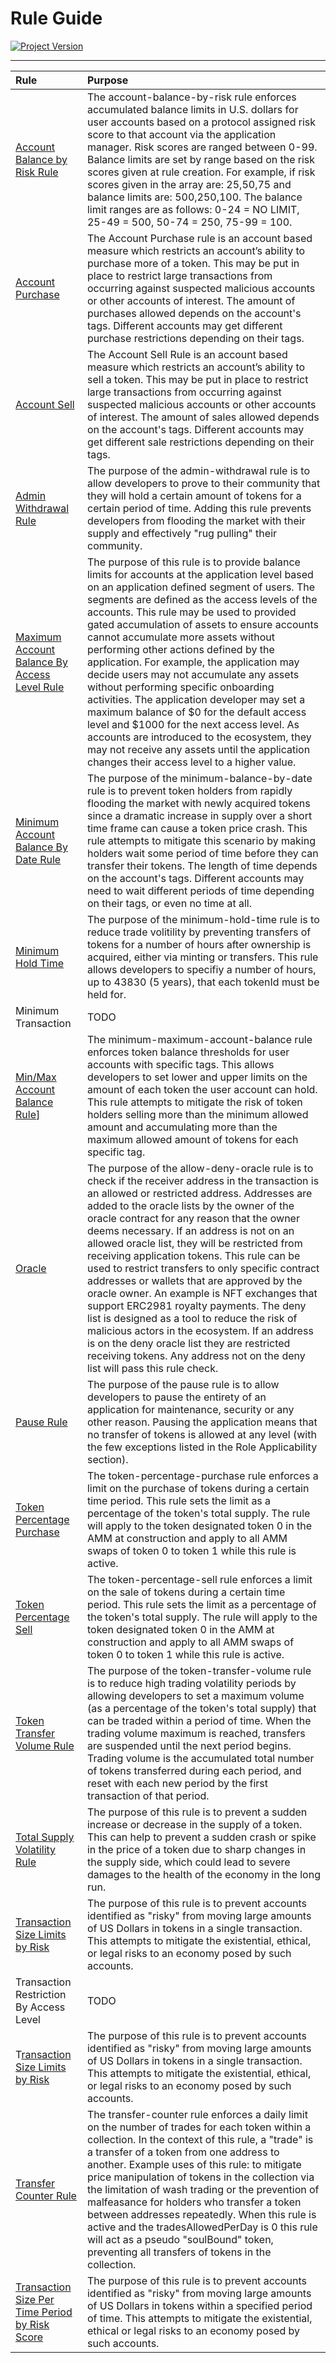 # Rule Guide
[![Project Version][version-image]][version-url]

---

| Rule | Purpose |
|:-|:-| 
| [Account Balance by Risk Rule](./ACCOUNT-BALANCE-BY-RISK.md) | The account-balance-by-risk rule enforces accumulated balance limits in U.S. dollars for user accounts based on a protocol assigned risk score to that account via the application manager. Risk scores are ranged between 0-99. Balance limits are set by range based on the risk scores given at rule creation. For example, if risk scores given in the array are: 25,50,75 and balance limits are: 500,250,100. The balance limit ranges are as follows: 0-24 = NO LIMIT, 25-49 = 500, 50-74 = 250, 75-99 = 100. |  
| [Account Purchase](./ACCOUNT-PURCHASE-RULE.md) | The Account Purchase rule is an account based measure which restricts an account’s ability to purchase more of a token. This may be put in place to restrict large transactions from occurring against suspected malicious accounts or other accounts of interest. The amount of purchases allowed depends on the account's tags. Different accounts may get different purchase restrictions depending on their tags. |
| [Account Sell](./ACCOUNT-SELL-RULE.md) | The Account Sell Rule is an account based measure which restricts an account’s ability to sell a token. This may be put in place to restrict large transactions from occurring against suspected malicious accounts or other accounts of interest. The amount of sales allowed depends on the account's tags. Different accounts may get different sale restrictions depending on their tags. |
| [Admin Withdrawal Rule](./ADMIN-WITHDRAWAL-RULE.md) | The purpose of the admin-withdrawal rule is to allow developers to prove to their community that they will hold a certain amount of tokens for a certain period of time. Adding this rule prevents developers from flooding the market with their supply and effectively "rug pulling" their community. |
| [Maximum Account Balance By Access Level Rule](./MAX-BALANCE-BY-ACCESS-LEVEL.md) | The purpose of this rule is to provide balance limits for accounts at the application level based on an application defined segment of users. The segments are defined as the access levels of the accounts. This rule may be used to provided gated accumulation of assets to ensure accounts cannot accumulate more assets without performing other actions defined by the application. For example, the application may decide users may not accumulate any assets without performing specific onboarding activities. The application developer may set a maximum balance of $0 for the default access level and $1000 for the next access level. As accounts are introduced to the ecosystem, they may not receive any assets until the application changes their access level to a higher value. |
| [Minimum Account Balance By Date Rule](./MINIMUM-ACCOUNT-BALANCE-BY-DATE.md) | The purpose of the minimum-balance-by-date rule is to prevent token holders from rapidly flooding the market with newly acquired tokens since a dramatic increase in supply over a short time frame can cause a token price crash. This rule attempts to mitigate this scenario by making holders wait some period of time before they can transfer their tokens. The length of time depends on the account's tags. Different accounts may need to wait different periods of time depending on their tags, or even no time at all. |
| [Minimum Hold Time](./MINIMUM-HOLD-TIME.md) | The purpose of the minimum-hold-time rule is to reduce trade volitility by preventing transfers of tokens for a number of hours after ownership is acquired, either via minting or transfers. This rule allows developers to specifiy a number of hours, up to 43830 (5 years), that each tokenId must be held for. |
| Minimum Transaction| TODO |
| [Min/Max Account Balance Rule](./MIN-MAX-ACCOUNT-BALANCE.md)] | The minimum-maximum-account-balance rule enforces token balance thresholds for user accounts with specific tags. This allows developers to set lower and upper limits on the amount of each token the user account can hold. This rule attempts to mitigate the risk of token holders selling more than the minimum allowed amount and accumulating more than the maximum allowed amount of tokens for each specific tag. |
| [Oracle](./ALLOW-DENY-ORACLE.md) | The purpose of the allow-deny-oracle rule is to check if the receiver address in the transaction is an allowed or restricted address. Addresses are added to the oracle lists by the owner of the oracle contract for any reason that the owner deems necessary. If an address is not on an allowed oracle list, they will be restricted from receiving application tokens. This rule can be used to restrict transfers to only specific contract addresses or wallets that are approved by the oracle owner. An example is NFT exchanges that support ERC2981 royalty payments. The deny list is designed as a tool to reduce the risk of malicious actors in the ecosystem. If an address is on the deny oracle list they are restricted receiving tokens. Any address not on the deny list will pass this rule check. |
| [Pause Rule](./PAUSE-RULE.md) | The purpose of the pause rule is to allow developers to pause the entirety of an application for maintenance, security or any other reason. Pausing the application means that no transfer of tokens is allowed at any level (with the few exceptions listed in the Role Applicability section).  |
| [Token Percentage Purchase](./TOKEN-PERCENTAGE-PURCHASE.md) | The token-percentage-purchase rule enforces a limit on the purchase of tokens during a certain time period. This rule sets the limit as a percentage of the token's total supply. The rule will apply to the token designated token 0 in the AMM at construction and apply to all AMM swaps of token 0 to token 1 while this rule is active.  |
| [Token Percentage Sell](./TOKEN-PERCENTAGE-SELL.md) | The token-percentage-sell rule enforces a limit on the sale of tokens during a certain time period. This rule sets the limit as a percentage of the token's total supply. The rule will apply to the token designated token 0 in the AMM at construction and apply to all AMM swaps of token 0 to token 1 while this rule is active. |
| [Token Transfer Volume Rule](./TOKEN-TRANSFER-VOLUME.md) | The purpose of the token-transfer-volume rule is to reduce high trading volatility periods by allowing developers to set a maximum volume (as a percentage of the token's total supply) that can be traded within a period of time. When the trading volume maximum is reached, transfers are suspended until the next period begins. Trading volume is the accumulated total number of tokens transferred during each period, and reset with each new period by the first transaction of that period.  |
| [Total Supply Volatility Rule](./SUPPLY-VOLATILITY.md) | The purpose of this rule is to prevent a sudden increase or decrease in the supply of a token. This can help to prevent a sudden crash or spike in the price of a token due to sharp changes in the supply side, which could lead to severe damages to the health of the economy in the long run.  |
| [Transaction Size Limits by Risk](./TRANSACTION-SIZE-BY-RISK-SORE.md) | The purpose of this rule is to prevent accounts identified as "risky" from moving large amounts of US Dollars in tokens in a single transaction. This attempts to mitigate the existential, ethical, or legal risks to an economy posed by such accounts. |
| Transaction Restriction By Access Level | TODO |
| T[ransaction Size Limits by Risk](./TRANSACTION-SIZE-BY-RISK-SORE.md) | The purpose of this rule is to prevent accounts identified as "risky" from moving large amounts of US Dollars in tokens in a single transaction. This attempts to mitigate the existential, ethical, or legal risks to an economy posed by such accounts. |
| [Transfer Counter Rule](./TRANSFER-COUNTER.md) | The transfer-counter rule enforces a daily limit on the number of trades for each token within a collection. In the context of this rule, a "trade" is a transfer of a token from one address to another. Example uses of this rule: to mitigate price manipulation of tokens in the collection via the limitation of wash trading or the prevention of malfeasance for holders who transfer a token between addresses repeatedly. When this rule is active and the tradesAllowedPerDay is 0 this rule will act as a pseudo "soulBound" token, preventing all transfers of tokens in the collection.   |
| [Transaction Size Per Time Period by Risk Score](./TX-SIZE-PER-PERIOD-BY-RISK-SCORE.md) | The purpose of this rule is to prevent accounts identified as "risky" from moving large amounts of US Dollars in tokens within a specified period of time. This attempts to mitigate the existential, ethical or legal risks to an economy posed by such accounts. |


<!-- These are the header links -->
[version-image]: https://img.shields.io/badge/Version-1.1.0-brightgreen?style=for-the-badge&logo=appveyor
[version-url]: https://github.com/thrackle-io/Tron
